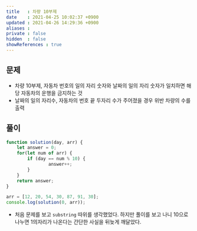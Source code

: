 ```yaml
---
title   : 차량 10부제
date    : 2021-04-25 10:02:37 +0900
updated : 2021-04-26 14:29:36 +0900
aliases : 
private : false
hidden  : false
showReferences : true
---
```

## 문제 
- 차량 10부제, 자동차 번호의 일의 자리 숫자와 날짜의 일의 자리 숫자가 일치하면 해당 자동차의 운행을 금지하는 것  
- 날짜의 일의 자리수, 자동차의 번호 끝 두자리 수가 주어졌을 경우 위반 차량의 수를 출력 

## 풀이 

```javascript
function solution(day, arr) {
    let answer = 0;
    for(let num of arr) {
        if (day == num % 10) {
                answer++; 
        }
    }
    return answer;
}

arr = [12, 20, 54, 30, 87, 91, 30];
console.log(solution(0, arr));
```
- 처음 문제를 보고 `substring` 따위를 생각했었다. 하지만 풀이를 보고 나니 10으로 나누면 1의자리가 나온다는 간단한 사실을 뒤늦게 깨달았다. 